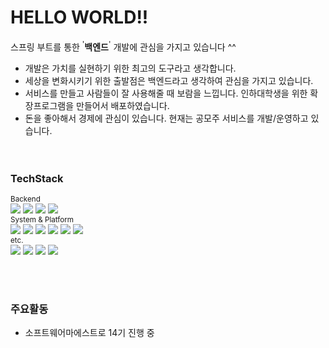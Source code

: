 

# HELLO WORLD!! 
스프링 부트를 통한 <sup>'</sup><b>백엔드</b><sup>'</sup> 개발에 관심을 가지고 있습니다 ^^

</div>
  
  
  - 개발은 가치를 실현하기 위한 최고의 도구라고 생각합니다.
- 세상을 변화시키기 위한 출발점은 백엔드라고 생각하여 관심을 가지고 있습니다.
- 서비스를 만들고 사람들이 잘 사용해줄 때 보람을 느낍니다. 인하대학생을 위한 확장프로그램을 만들어서 배포하였습니다.
- 돈을 좋아해서 경제에 관심이 있습니다. 현재는 공모주 서비스를 개발/운영하고 있습니다.
<br/><br/><br/>





###  TechStack
<!--
<img src="https://img.shields.io/badge/쓰고자하는_텍스트-컬러코드?style=flat-square&logo=simpleicons에서_아이콘이름&logoColor=white"/></a>&nbsp 
https://simpleicons.org/
-->

<sub>
Backend
</sub>
<br/>
<span>
<img src="https://img.shields.io/badge/JAVA-007396?style=flat-square&logo=java&logoColor=white"/></a>
<img src="https://img.shields.io/badge/SpringBoot-6DB33F?style=flat-square&logo=Spring Boot&logoColor=white"/></a>
<img src="https://img.shields.io/badge/Gradle-02303A?style=flat-square&logo=Gradle&logoColor=white"/></a>
<img src="https://img.shields.io/badge/junit5-25A162?style=flat-square&logo=junit5&logoColor=white"/></a>
</span>
<br/>



<sub>
System & Platform
</sub>
<br/>
<span>
<img src="https://img.shields.io/badge/Linux-FCC624?style=flat-square&logo=Linux&logoColor=white"/></a>
<img src="https://img.shields.io/badge/Pi-A22846?style=flat-square&logo=RaspberryPi&logoColor=white"/></a>
<img src="https://img.shields.io/badge/EC2/ComputeEngine-FF9900?style=flat-square&logo=amazonec2&logoColor=white"/></a>
<img src="https://img.shields.io/badge/MySQL/MariaDB-4479A1?style=flat-square&logo=MySQL&logoColor=white"/></a>
<img src="https://img.shields.io/badge/Firebase-FFCA28?style=flat-square&logo=Firebase&logoColor=white"/></a>
<img src="https://img.shields.io/badge/RabbitMQ-FF6600?style=flat-square&logo=RabbitMQ&logoColor=white"/></a>
</span>
<br/>



<sub>
etc.
</sub>
<br/>
<span>
<img src="https://img.shields.io/badge/vim-019733?style=flat-square&logo=Vim&logoColor=white"/></a>
<img src="https://img.shields.io/badge/Postman-FF6C37?style=flat-square&logo=Postman&logoColor=white"/></a>
<img src="https://img.shields.io/badge/GitHub-181717?style=flat-square&logo=GitHub&logoColor=white"/></a>
<img src="https://img.shields.io/badge/Python-3766AB?style=flat-square&logo=Python&logoColor=white"/></a>
</span>
<br/>

<br/><br/>

### 주요활동
- 소프트웨어마에스트로 14기 진행 중 

<br/><br/>
<div align="center">
</div>
